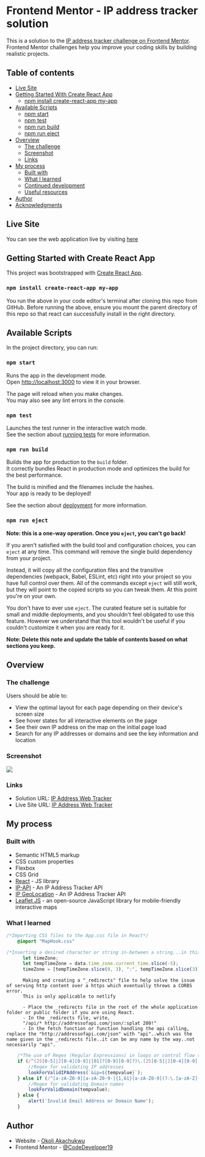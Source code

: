 # Frontend Mentor - IP address tracker solution

This is a solution to the [IP address tracker challenge on Frontend Mentor](https://www.frontendmentor.io/challenges/ip-address-tracker-I8-0yYAH0). Frontend Mentor challenges help you improve your coding skills by building realistic projects. 

## Table of contents

- [Live Site](#live-site)
- [Getting Started With Create React App](#getting-started-with-create-react-app)
  - [npm install create-react-app my-app](#npm-install-create-react-app-my-app)
- [Available Scripts](#available-scripts)
  - [npm start](#npm-start)
  - [npm test](#npm-test)
  - [npm run build](#npm-run-build)
  - [npm run eject](#npm-run-eject)
- [Overview](#overview)
  - [The challenge](#the-challenge)
  - [Screenshot](#screenshot)
  - [Links](#links)
- [My process](#my-process)
  - [Built with](#built-with)
  - [What I learned](#what-i-learned)
  - [Continued development](#continued-development)
  - [Useful resources](#useful-resources)
- [Author](#author)
- [Acknowledgments](#acknowledgments)

## Live Site

You can see the web application live by visiting [here](https://ip-address-web-tracker.netlify.app)

## Getting Started with Create React App

This project was bootstrapped with [Create React App](https://github.com/facebook/create-react-app).

### `npm install create-react-app my-app`
You run the above in your code editor's terminal after cloning this repo from GitHub. Before running the above, ensure you mount the parent directory of this repo so that react can successfully install in the right directory.

## Available Scripts

In the project directory, you can run:

### `npm start`

Runs the app in the development mode.\
Open [http://localhost:3000](http://localhost:3000) to view it in your browser.

The page will reload when you make changes.\
You may also see any lint errors in the console.

### `npm test`

Launches the test runner in the interactive watch mode.\
See the section about [running tests](https://facebook.github.io/create-react-app/docs/running-tests) for more information.

### `npm run build`

Builds the app for production to the `build` folder.\
It correctly bundles React in production mode and optimizes the build for the best performance.

The build is minified and the filenames include the hashes.\
Your app is ready to be deployed!

See the section about [deployment](https://facebook.github.io/create-react-app/docs/deployment) for more information.

### `npm run eject`

**Note: this is a one-way operation. Once you `eject`, you can't go back!**

If you aren't satisfied with the build tool and configuration choices, you can `eject` at any time. This command will remove the single build dependency from your project.

Instead, it will copy all the configuration files and the transitive dependencies (webpack, Babel, ESLint, etc) right into your project so you have full control over them. All of the commands except `eject` will still work, but they will point to the copied scripts so you can tweak them. At this point you're on your own.

You don't have to ever use `eject`. The curated feature set is suitable for small and middle deployments, and you shouldn't feel obligated to use this feature. However we understand that this tool wouldn't be useful if you couldn't customize it when you are ready for it.

**Note: Delete this note and update the table of contents based on what sections you keep.**

## Overview

### The challenge

Users should be able to:

- View the optimal layout for each page depending on their device's screen size
- See hover states for all interactive elements on the page
- See their own IP address on the map on the initial page load
- Search for any IP addresses or domains and see the key information and location

### Screenshot

![](https://res.cloudinary.com/dz209s6jk/image/upload/q_auto,w_900,f_auto/Screenshots/klbglgt05epjnfjr0drt.jpg)

### Links

- Solution URL: [IP Address Web Tracker](https://www.frontendmentor.io/solutions/ip-address-tracker-built-with-react-ajWB03HpMn)
- Live Site URL: [IP Address Web Tracker](https://ip-address-web-tracker.netlify.app/)

## My process

### Built with

- Semantic HTML5 markup
- CSS custom properties
- Flexbox
- CSS Grid
- [React](https://reactjs.org/) - JS library  
- [IP-API](https://ip-api.com/) - An IP Address Tracker API
- [IP GeoLocation](https://app.ipgeolocation.io/) - An IP Address Tracker API
- [Leaflet JS](https://leafletjs.com/reference.html) - an open-source JavaScript library
for mobile-friendly interactive maps

### What I learned
```css
/*Importing CSS files to the App.css file in React*/
    @import "MapHook.css"
```
```js
/*Inserting a desired character or string in-between a string...in this case ";"*/
      let timeZone;
      let tempTimeZone = data.time_zone.current_time.slice(-5);
      timeZone = [tempTimeZone.slice(0, 3), ":", tempTimeZone.slice(3)].join('');
```
```
      Making and creating a "_redirects" file to help solve the issue of serving http content over a https which eventually throws a CORBS error. 
      This is only applicable to netlify
      
      - Place the _redirects file in the root of the whole application folder or public folder if you are using React.
      - In the _redirects file, write, 
      "/api/* http://addressofapi.com/json/:splat 200!"
      - In the fetch function or function handling the api calling, replace the "http://addressofapi.com/json" with "api"..which was the name given in the _redirects file..it can be any name by the way..not necessarily "api".
```
```js
    /*The use of Regex (Regular Expressions) in loops or control flow statements such as "if" as conditions*/
    if (/^(25[0-5]|2[0-4][0-9]|[01]?[0-9][0-9]?)\.(25[0-5]|2[0-4][0-9]|[01]?[0-9][0-9]?)\.(25[0-5]|2[0-4][0-9]|[01]?[0-9][0-9]?)\.(25[0-5]|2[0-4][0-9]|[01]?[0-9][0-9]?)$/.test(tempvalue)){ 
        //Regex for validating IP addresses
        lookForValidIPAddress(`&ip=${tempvalue}`);
    } else if (/^[a-zA-Z0-9][a-zA-Z0-9-]{1,61}[a-zA-Z0-9](?:\.[a-zA-Z]{2,})+$/.test(tempvalue)) { 
        //Regex for validating Domain names 
        lookForValidDomain(tempvalue);
    } else {
        alert('Invalid Email Address or Domain Name');
    }
```

## Author

- Website - [Okoli Akachukwu](https://www.linkedin.com/in/okoli-akachukwu-6b321b178/)
- Frontend Mentor - [@CodeDeveloper19](https://www.frontendmentor.io/profile/CodeDeveloper19)

